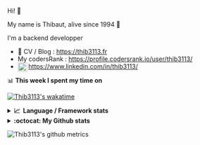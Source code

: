 Hi! 👋

My name is Thibaut, alive since 1994 🍷

I'm a backend developper

-   📝 CV / Blog : https://thib3113.fr
-   My codersRank : https://profile.codersrank.io/user/thib3113/
-   <a href="https://www.linkedin.com/in/thib3113/"><img align="left" alt="Thib3113's Linkedin" width="21px" src="https://img.icons8.com/color/48/linkedin.png" /></a> https://www.linkedin.com/in/thib3113/

📊 **This week I spent my time on**

[![Thib3113's wakatime](https://github-readme-stats.vercel.app/api/wakatime?username=thib3113&layout=default&theme=dracula&langs_count=6&hide_title=true&hide_border=true)](https://wakatime.com/@thib3113)

<details>
  <summary><b>📈&nbsp;&nbsp;Language&nbsp;/&nbsp;Framework stats</b></summary>
  <br/>  
  <a href='https://profile.codersrank.io/user/thib3113/'>
  <img src='http://cr-skills-chart-widget.azurewebsites.net/api/api?username=thib3113&padding=30&skills=php,batchfile,javascript,less,mysql,reactjs,scss,shell,typescript,vue'>
  </a>
</details>

<details>
  <summary><b>:octocat: My Github stats</b></summary>
  <br/>  
  
  <img src="https://github-readme-stats.vercel.app/api?username=thib3113&theme=dracula&show_icons=true&" alt="Thib3113's GitHub stats" />

<!--START_SECTION:activity-->

1. 🗣 Commented on [#343](https://github.com/moleculerjs/moleculer-web/issues/343#issuecomment-1859149813) in [moleculerjs/moleculer-web](https://github.com/moleculerjs/moleculer-web)
2. 🗣 Commented on [#7415](https://github.com/pnpm/pnpm/issues/7415#issuecomment-1858811661) in [pnpm/pnpm](https://github.com/pnpm/pnpm)
3. 🗣 Commented on [#7415](https://github.com/pnpm/pnpm/issues/7415#issuecomment-1858799282) in [pnpm/pnpm](https://github.com/pnpm/pnpm)
4. 🚀 Published release [v1.2.1](https://github.com/spailybot/moleculer-auto-openapi/releases/tag/v1.2.1) in [spailybot/moleculer-auto-openapi](https://github.com/spailybot/moleculer-auto-openapi)
5. ❗ Opened issue [#7415](https://github.com/pnpm/pnpm/issues/7415) in [pnpm/pnpm](https://github.com/pnpm/pnpm)
 <!--END_SECTION:activity-->

</details>

![Thib3113's github metrics](https://gist.githubusercontent.com/thib3113/83a96e16f8bca103f1b0e376186c66ec/raw/github-metrics.svg)
